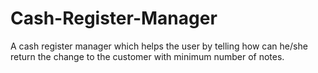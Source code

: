 # Cash-Register-Manager

A cash register manager which helps the user by telling how can he/she return the change to the customer with minimum number of notes.
